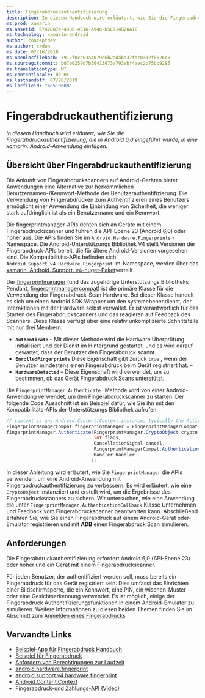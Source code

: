 ```yaml
---
title: Fingerabdruckauthentifizierung
description: In diesem Handbuch wird erläutert, wie Sie die Fingerabdruckauthentifizierung, die in Android 6,0 eingeführt wurde, in eine xamarin. Android-Anwendung einfügen.
ms.prod: xamarin
ms.assetid: 6742D874-4988-4516-A946-D5C714B20A10
ms.technology: xamarin-android
author: conceptdev
ms.author: crdun
ms.date: 02/16/2018
ms.openlocfilehash: 7917f0cc03a4079d6b2adaba37fdc0332f8626c8
ms.sourcegitcommit: b07e0259d7b30413673a793ebf4aec2b75bb9285
ms.translationtype: MT
ms.contentlocale: de-DE
ms.lasthandoff: 07/26/2019
ms.locfileid: "68510608"
---
```

# <a name="fingerprint-authentication"></a>Fingerabdruckauthentifizierung

_In diesem Handbuch wird erläutert, wie Sie die Fingerabdruckauthentifizierung, die in Android 6,0 eingeführt wurde, in eine xamarin. Android-Anwendung einfügen._


## <a name="fingerprint-authentication-overview"></a>Übersicht über Fingerabdruckauthentifizierung

Die Ankunft von Fingerabdruckscannern auf Android-Geräten bietet Anwendungen eine Alternative zur herkömmlichen Benutzernamen-/Kennwort-Methode der Benutzerauthentifizierung. Die Verwendung von Fingerabdrücken zum Authentifizieren eines Benutzers ermöglicht einer Anwendung die Einbindung von Sicherheit, die weniger stark aufdringlich ist als ein Benutzername und ein Kennwort.

Die fingerprintmanager-APIs richten sich an Geräte mit einem Fingerabdruckscanner und führen die API-Ebene 23 (Android 6,0) oder höher aus. Die APIs finden Sie im `Android.Hardware.Fingerprints` -Namespace. Die Android-Unterstützungs Bibliothek V4 stellt Versionen der Fingerabdruck-APIs bereit, die für ältere Android-Versionen vorgesehen sind. Die Kompatibilitäts-APIs befinden sich `Android.Support.v4.Hardware.Fingerprint` im-Namespace, werden über das [xamarin. Android. Support. v4-nuget-Paket](https://www.nuget.org/packages/Xamarin.Android.Support.v4/)verteilt.

Der [fingerprintmanager](https://developer.android.com/reference/android/hardware/fingerprint/FingerprintManager.html) (und das zugehörige Unterstützungs Bibliotheks Pendant, [fingerprintmanagercompat](https://developer.android.com/reference/android/support/v4/hardware/fingerprint/FingerprintManagerCompat.html)) ist die primäre Klasse für die Verwendung der Fingerabdruck-Scan Hardware. Bei dieser Klasse handelt es sich um einen Android SDK Wrapper um den systemebenendienst, der Interaktionen mit der Hardware selbst verwaltet. Er ist verantwortlich für das Starten des Fingerabdruckscanners und das reagieren auf Feedback des Scanners. Diese Klasse verfügt über eine relativ unkomplizierte Schnittstelle mit nur drei Membern:

* **`Authenticate`** &ndash; Mit dieser Methode wird die Hardware Überprüfung initialisiert und der Dienst im Hintergrund gestartet, und es wird darauf gewartet, dass der Benutzer den Fingerabdruck scannt.
* **`EnrolledFingerprints`** Diese Eigenschaft gibt zurück `true` , wenn der Benutzer mindestens einen Fingerabdruck beim Gerät registriert hat. &ndash;
* **`HardwareDetected`** &ndash; Diese Eigenschaft wird verwendet, um zu bestimmen, ob das Gerät Fingerabdruck Scans unterstützt.

Die `FingerprintManager.Authenticate` -Methode wird von einer Android-Anwendung verwendet, um den Fingerabdruckscanner zu starten. Der folgende Code Ausschnitt ist ein Beispiel dafür, wie Sie ihn mit den Kompatibilitäts-APIs der Unterstützungs Bibliothek aufrufen:

```csharp
// context is any Android.Content.Context instance, typically the Activity 
FingerprintManagerCompat fingerprintManager = FingerprintManagerCompat.From(context);
fingerprintManager.Authenticate(FingerprintManager.CryptoObject crypto,
                                int flags,
                                CancellationSignal cancel,
                                FingerprintManagerCompat.AuthenticationCallback callback,
                                Handler handler
                               );
```

In dieser Anleitung wird erläutert, wie Sie `FingerprintManager` die APIs verwenden, um eine Android-Anwendung mit Fingerabdruckauthentifizierung zu verbessern. Es wird erläutert, wie eine `CryptoObject` instanziiert und erstellt wird, um die Ergebnisse des Fingerabdruckscanners zu sichern. Wir untersuchen, wie eine Anwendung die unter `FingerprintManager.AuthenticationCallback` Klasse Unternehmen und Feedback vom Fingerabdruckscanner beantworten kann. Abschließend erfahren Sie, wie Sie einen Fingerabdruck auf einem Android-Gerät oder-Emulator registrieren und mit **ADB** einen Fingerabdruck Scan simulieren.

## <a name="requirements"></a>Anforderungen

Die Fingerabdruckauthentifizierung erfordert Android 6,0 (API-Ebene 23) oder höher und ein Gerät mit einem Fingerabdruckscanner. 

Für jeden Benutzer, der authentifiziert werden soll, muss bereits ein Fingerabdruck für das Gerät registriert sein. Dies umfasst das Einrichten einer Bildschirmsperre, die ein Kennwort, eine PIN, ein wischen-Muster oder eine Gesichtserkennung verwendet. Es ist möglich, einige der Fingerabdruck Authentifizierungsfunktionen in einem Android-Emulator zu simulieren.  Weitere Informationen zu diesen beiden Themen finden Sie im Abschnitt zum [Anmelden eines Fingerabdrucks](enrolling-fingerprint.md) . 






## <a name="related-links"></a>Verwandte Links

- [Beispiel-App für Fingerabdruck Handbuch](https://developer.xamarin.com/samples/monodroid/FingerprintGuide/)
- [Beispiel für Fingerabdruck](https://developer.xamarin.com/samples/monodroid/android-m/FingerprintDialog/)
- [Anfordern von Berechtigungen zur Laufzeit](https://developer.android.com/training/permissions/requesting.html)
- [android.hardware.fingerprint](https://developer.android.com/reference/android/hardware/fingerprint/package-summary.html)
- [android.support.v4.hardware.fingerprint](https://developer.android.com/reference/android/support/v4/hardware/fingerprint/package-summary.html)
- [Android.Content.Context](xref:Android.Content.Context)
- [Fingerabdruck-und Zahlungs-API (Video)](https://youtu.be/VOn7VrTRlA4)
